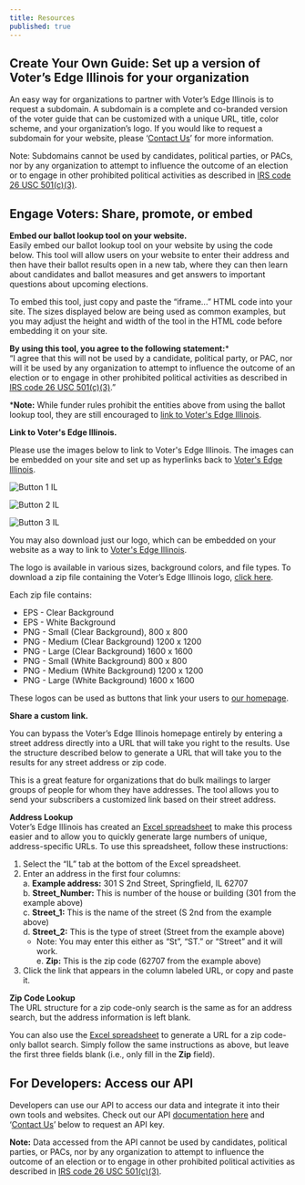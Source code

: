 ```yaml
---
title: Resources
published: true
---
```

<a id="create-guide"></a>
## Create Your Own Guide: Set up a version of Voter’s Edge Illinois for your organization  

An easy way for organizations to partner with Voter’s Edge Illinois is to request a subdomain. A subdomain is a complete and co-branded version of the voter guide that can be customized with a unique URL, title, color scheme, and your organization’s logo. If you would like to request a subdomain for your website, please ‘[Contact Us](http://votersedge.org/en/il/feedback)’ for more information.  

Note: Subdomains cannot be used by candidates, political parties, or PACs, nor by any organization to attempt to influence the outcome of an election or to engage in other prohibited political activities as described in [IRS code 26 USC 501(c)(3)](http://1.usa.gov/1lvMCT3).  

<a id="engage-voters"></a>
## Engage Voters: Share, promote, or embed  

**Embed our ballot lookup tool on your website.**  
Easily embed our ballot lookup tool on your website by using the code below. This tool will allow users on your website to enter their address and then have their ballot results open in a new tab, where they can then learn about candidates and ballot measures and get answers to important questions about upcoming elections.  

To embed this tool, just copy and paste the “iframe...” HTML code into your site. The sizes displayed below are being used as common examples, but you may adjust the height and width of the tool in the HTML code before embedding it on your site.  

**By using this tool, you agree to the following statement:***  
“I agree that this will not be used by a candidate, political party, or PAC, nor will it be used by any organization to attempt to influence the outcome of an election or to engage in other prohibited political activities as described in [IRS code 26 USC 501(c)(3)](http://1.usa.gov/1lvMCT3).”  

 ***Note:** While funder rules prohibit the entities above from using the ballot lookup tool, they are still encouraged to [link to Voter's Edge Illinois](http://votersedge.org/il/page/resources#link-to).

<div id="address-widgets"></div>


<a id="link-to"></a>

**Link to Voter's Edge Illinois.**  

Please use the images below to link to Voter's Edge Illinois. The images can be embedded on your site and set up as hyperlinks back to [Voter's Edge Illinois](http://votersedge.org/il).

![Button 1 IL](https://s3-us-west-2.amazonaws.com/ve-resources/Button_1_Illinois.png)

![Button 2 IL](https://s3-us-west-2.amazonaws.com/ve-resources/Button_2_Illinois.png)

![Button 3 IL](https://s3-us-west-2.amazonaws.com/ve-resources/Button_3_Illinois.png)


You may also download just our logo, which can be embedded on your website as a way to link to [Voter's Edge Illinois](http://votersedge.org/il).

The logo is available in various sizes, background colors, and file types. To download a zip file containing the Voter’s Edge Illinois logo, [click here](https://s3-us-west-2.amazonaws.com/ve-resources/Voter%27s+Edge+Illinois.zip).  

Each zip file contains:  
- EPS - Clear Background  
- EPS - White Background  
- PNG - Small (Clear Background), 800 x 800  
- PNG - Medium (Clear Background) 1200 x 1200  
- PNG - Large (Clear Background) 1600 x 1600  
- PNG - Small (White Background) 800 x 800  
- PNG - Medium (White Background) 1200 x 1200  
- PNG - Large (White Background) 1600 x 1600  

These logos can be used as buttons that link your users to [our homepage](http://votersedge.org/en/il).  

**Share a custom link.**  

You can bypass the Voter’s Edge Illinois homepage entirely by entering a street address directly into a URL that will take you right to the results. Use the structure described below to generate a URL that will take you to the results for any street address or zip code.  

This is a great feature for organizations that do bulk mailings to larger groups of people for whom they have addresses. The tool allows you to send your subscribers a customized link based on their street address.  

**Address Lookup**  
Voter’s Edge Illinois has created an [Excel spreadsheet](https://s3-us-west-2.amazonaws.com/ve-resources/URL-Address+Tool.xlsx) to make this process easier and to allow you to quickly generate large numbers of unique, address-specific URLs. To use this spreadsheet, follow these instructions:  
 1. Select the “IL” tab at the bottom of the Excel spreadsheet.  
 2. Enter an address in the first four columns:  
  a. **Example address:** 301 S 2nd Street, Springfield, IL 62707  
  b. **Street_Number:** This is number of the house or building (301 from the example above)  
  c. **Street_1:** This is the name of the street (S 2nd from the example above)  
  d. **Street_2:** This is the type of street (Street from the example above)  
    - Note: You may enter this either as “St”, “ST.” or “Street” and it will work.  
  e. **Zip:** This is the zip code (62707 from the example above)  
 3. Click the link that appears in the column labeled URL, or copy and paste it.

**Zip Code Lookup**  
The URL structure for a zip code-only search is the same as for an address search, but the address information is left blank.  

You can also use the [Excel spreadsheet](https://s3-us-west-2.amazonaws.com/ve-resources/URL-Address+Tool.xlsx) to generate a URL for a zip code-only ballot search. Simply follow the same instructions as above, but leave the first three fields blank (i.e., only fill in the **Zip** field).  

<a id="developers"></a>
## For Developers: Access our API  

Developers can use our API to access our data and integrate it into their own tools and websites. Check out our API [documentation here](https://gist.github.com/maplight/3ed07b3e51f3f4b9f66f1fc596d3e572) and ‘[Contact Us](http://votersedge.org/en/il/feedback)’ below to request an API key.  

**Note:** Data accessed from the API cannot be used by candidates, political parties, or PACs, nor by any organization to attempt to influence the outcome of an election or to engage in other prohibited political activities as described in [IRS code 26 USC 501(c)(3)](http://1.usa.gov/1lvMCT3).

